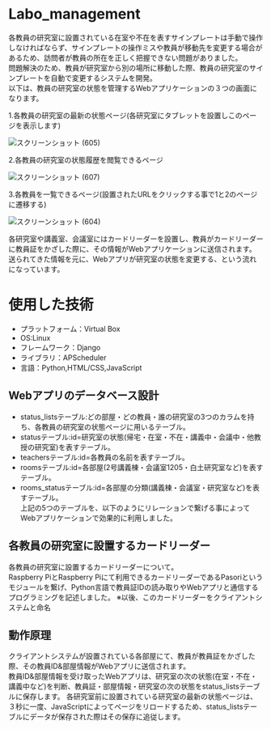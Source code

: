 # Labo_management
各教員の研究室に設置されている在室や不在を表すサインプレートは手動で操作しなければならず、サインプレートの操作ミスや教員が移動先を変更する場合があるため、訪問者が教員の所在を正しく把握できない問題がありました。  
問題解決のため、教員が研究室から別の場所に移動した際、教員の研究室のサインプレートを自動で変更するシステムを開発。  
以下は、教員の研究室の状態を管理するWebアプリケーションの３つの画面になります。  

1.各教員の研究室の最新の状態ページ(各研究室にタブレットを設置しこのページを表示します)

![スクリーンショット (605)](https://user-images.githubusercontent.com/116270960/215454592-edb967de-04d2-44a6-985f-f86f092ad709.png)

2.各教員の研究室の状態履歴を閲覧できるページ

![スクリーンショット (607)](https://user-images.githubusercontent.com/116270960/215454682-df8c89ac-dc63-48af-857a-e3a43e430410.png)


3.各教員を一覧できるページ(設置されたURLをクリックする事で1と2のページに遷移する)

![スクリーンショット (604)](https://user-images.githubusercontent.com/116270960/215454192-1aab9453-4774-496c-809a-57efd9d7c107.png)

各研究室や講義室、会議室にはカードリーダーを設置し、教員がカードリーダーに教員証をかざした際に、その情報がWebアプリケーションに送信されます。  
送られてきた情報を元に、Webアプリが研究室の状態を変更する、という流れになっています。  


# 使用した技術
- プラットフォーム：Virtual Box
- OS:Linux
- フレームワーク：Django
- ライブラリ：APScheduler
- 言語：Python,HTML/CSS,JavaScript

 

 
## Webアプリのデータベース設計
- status_listsテーブル:どの部屋・どの教員・誰の研究室の3つのカラムを持ち、各教員の研究室の状態ページに用いるテーブル。
- statusテーブル:id=研究室の状態(帰宅・在室・不在・講義中・会議中・他教授の研究室)を表すテーブル。
- teachersテーブル:id=各教員の名前を表すテーブル。
- roomsテーブル:id=各部屋(2号講義棟・会議室1205・白土研究室など)を表すテーブル。
- rooms_statusテーブル:id=各部屋の分類(講義棟・会議室・研究室など)を表すテーブル。  
上記の5つのテーブルを、以下のようにリレーションで繋げる事によってWebアプリケーションで効果的に利用しました。


 
## 各教員の研究室に設置するカードリーダー
各教員の研究室に設置するカードリーダーについて。  
Raspberry PiとRaspberry Piにて利用できるカードリーダーであるPasoriというモジュールを繋げ、Python言語で教員証IDの読み取りやWebアプリと通信するプログラミングを記述しました。
※以後、このカードリーダーをクライアントシステムと命名

## 動作原理
クライアントシステムが設置されている各部屋にて、教員が教員証をかざした際、その教員ID&部屋情報がWebアプリに送信されます。  
教員ID&部屋情報を受け取ったWebアプリは、研究室の次の状態(在室・不在・講義中など)を判断、教員証・部屋情報・研究室の次の状態をstatus_listsテーブルに保存します。
各研究室前に設置されている研究室の最新の状態ページは、３秒に一度、JavaScriptによってページをリロードするため、status_listsテーブルにデータが保存された際はその保存に追従します。




